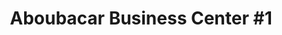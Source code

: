 ---
title: "Aboubacar Business Center #1"
url: /zwedru/aboubacar-business-center-1/
shop: convenience
---